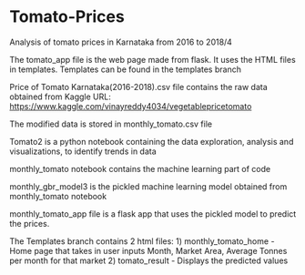 # Tomato-Prices
Analysis of tomato prices in Karnataka from 2016 to 2018/4

The tomato_app file is the web page made from flask. It uses the HTML files in templates.
Templates can be found in the templates branch

Price of Tomato Karnataka(2016-2018).csv file contains the raw data obtained from Kaggle URL: https://www.kaggle.com/vinayreddy4034/vegetablepricetomato

The modified data is stored in monthly_tomato.csv file  

Tomato2 is a python notebook containing the data exploration, analysis and visualizations, to identify trends in data

monthly_tomato notebook contains the machine learning part of code

monthly_gbr_model3 is the pickled machine learning model obtained from monthly_tomato notebook

monthly_tomato_app file is a flask app that uses the pickled model to predict the prices.

The Templates branch contains 2 html files:
    1) monthly_tomato_home - Home page that takes in user inputs Month, Market Area, Average Tonnes per month for that market
    2) tomato_result - Displays the predicted values

